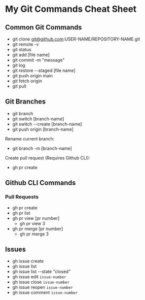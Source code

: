 # My Git Commands Cheat Sheet

## Common Git Commands

- git clone git@github.com:USER-NAME/REPOSITORY-NAME.git
- git remote -v
- git status
- git add [file name]
- git commit -m "message"
- git log
- git restore --staged [file name]
- git push origin main
- git fetch origin
- git pull

## Git Branches

- git branch
- git switch [branch-name]
- git switch --create [branch-name]
- git push origin [branch-name]

Rename current branch:
- git branch -m [branch-name]

Create pull request (Requires Github CLI):
- gh pr create

## Github CLI Commands

### Pull Requests

- gh pr create
- gh pr list
- gh pr view [pr number]
    - gh pr view 3
- gh pr merge [pr number]
    - gh pr merge 3

## Issues

- gh issue create
- gh issue list
- gh issue list --state "closed"
- gh issue edit `issue-number`
- gh issue close `issue-number`
- gh issue reopen `issue-number`
- gh issue comment `issue-number`

